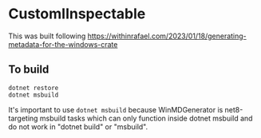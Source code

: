 # CustomIInspectable

This was built following https://withinrafael.com/2023/01/18/generating-metadata-for-the-windows-crate

## To build

```
dotnet restore
dotnet msbuild
```

It's important to use `dotnet msbuild` because WinMDGenerator is net8-targeting msbuild tasks which can only function inside dotnet msbuild and do not work in "dotnet build" or "msbuild".

